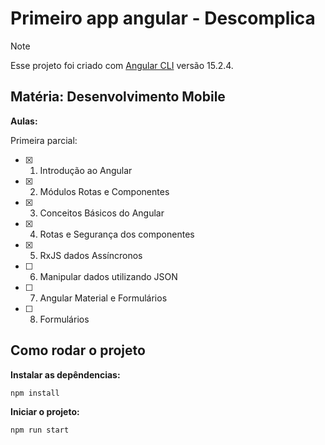 # Primeiro app angular - Descomplica

>[!NOTE]
>Esse projeto foi criado com [Angular CLI](https://github.com/angular/angular-cli) versão 15.2.4.

## Matéria: Desenvolvimento Mobile

**Aulas:**

Primeira parcial:

- [x] 1. Introdução ao Angular
- [x] 2. Módulos Rotas e Componentes
- [x] 3. Conceitos Básicos do Angular
- [x] 4. Rotas e Segurança dos componentes
- [x] 5. RxJS dados Assíncronos
- [ ] 6. Manipular dados utilizando JSON
- [ ] 7. Angular Material e Formulários
- [ ] 8. Formulários

## Como rodar o projeto

**Instalar as depêndencias:**

```
npm install
```

**Iniciar o projeto:**

```
npm run start
```
